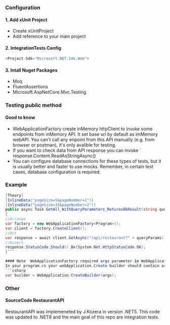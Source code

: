 ### Configuration

#### 1. Add xUnit Project
* Create xUnitProject
* Add reference to your main project
#### 2. IntegrationTests Config
```csharp
<Project Sdk="Microsoft.NET.Sdk.Web">
```
#### 3. Intall Nuget Packages
* Moq
* FluentAssertions
* Microsoft.AspNetCore.Mvc.Testing

### Testing public method

#### Good to know
* WebApplicationFactory create inMemory httpClient to invoke some endpoints from  inMemory API. It set base url by default as imMemory webAPI. You can't call any enpoint from this API manually (e.g. from browser or postman), it's only avalible for testing.
* If you want to check data from API response you can invoke ` response.Content.ReadAsStringAsync()
* You can configure database connections for these types of tests, but it is usually better and faster to use mocks. Remember, in certain test cases, database configuration is required.

### Example
```csharp 
[Theory]
[InlineData("pageSize=5&pageNumber=1")]
[InlineData("pageSize=15&pageNumber=2")]
public async Task GetAll_WithQueryParameters_ReturnsOkResult(string queryParams)
{ 
//Arrange
var factory = new WebApplicationFactory<Program>();
var client = factory.CreateClient();
//Act
var response = await client.GetAsync("/api/restaurant?" + queryParams);
//Assert
response.StatusCode.Should().Be(System.Net.HttpStatusCode.OK);
}```

#### Note  WebApplicationFactory required args parameter in WebApplication.CreateBuilder
In your program.cs your webApplication.Create builder should contain args parameter
```csharp
var builder = WebApplication.CreateBuilder(args);
```

### Other
#### SourceCode RestaurantAPI

RestaurantAPI was implemeneted by J.Kozera in version .NET5. This code was updated to .NET8 and the main goal of this repo are integration tests.